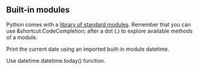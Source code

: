 <h2>Built-in modules</h2><p>Python comes with a <a href="https://docs.python.org/3/library/" rel="noopener noreferrer nofollow">library of standard modules</a>. Remember that you can use &amp;shortcut:CodeCompletion; after a dot (.) to explore available methods of a module.</p><p>Print the current date using an imported built-in module datetime.</p><div class="hint">Use datetime.datetime.today() function.</div>

